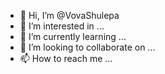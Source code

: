 - 👋 Hi, I’m @VovaShulepa
- 👀 I’m interested in ...
- 🌱 I’m currently learning ...
- 💞️ I’m looking to collaborate on ...
- 📫 How to reach me ...

<!---
VovaShulepa/VovaShulepa is a ✨ special ✨ repository because its `README.md` (this file) appears on your GitHub profile.
You can click the Preview link to take a look at your changes.
--->
